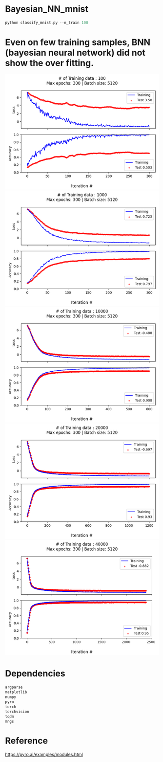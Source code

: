 # Bayesian_NN_mnist
``` python
python classify_mnist.py --n_train 100
```

# Even on few training samples, BNN (bayesian neural network) did not show the over fitting.
![Learning curve](classify_mnist_learning_curve_n_train_100.png?raw=true "Learning curve")
![Learning curve](classify_mnist_learning_curve_n_train_1000.png?raw=true "Learning curve")
![Learning curve](classify_mnist_learning_curve_n_train_10000.png?raw=true "Learning curve")
![Learning curve](classify_mnist_learning_curve_n_train_20000.png?raw=true "Learning curve")
![Learning curve](classify_mnist_learning_curve_n_train_40000.png?raw=true "Learning curve")

# Dependencies

```
argparse
matplotlib
numpy
pyro
torch
torchvision
tqdm
mngs
```




# Reference
https://pyro.ai/examples/modules.html

